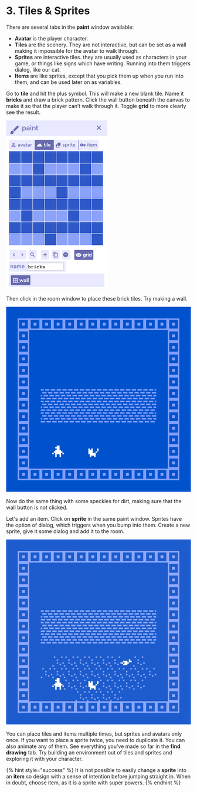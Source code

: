 # 3. Tiles & Sprites

There are several tabs in the **paint** window available:

* **Avatar** is the player character.
* **Tiles** are the scenery. They are not interactive, but can be set as a wall making it impossible for the avatar to walk through.
* **Sprites** are interactive tiles. they are usually used as characters in your game, or things like signs which have writing. Running into them triggers dialog, like our cat.
* **Items** are like sprites, except that you pick them up when you run into them, and can be used later on as variables.

Go to **tile** and hit the plus symbol. This will make a new blank tile. Name it **bricks** and draw a brick pattern. Click the wall button beneath the canvas to make it so that the player can’t walk through it. Toggle **grid** to more clearly see the result.

![](../../.gitbook/assets/bitsy-tile.png)

Then click in the room window to place these brick tiles. Try making a wall.

![Seems impossible to break through the wall.](../../.gitbook/assets/bitsy-wall.gif)

Now do the same thing with some speckles for dirt, making sure that the wall button is not clicked.

Let's add an item. Click on **sprite** in the same paint window. Sprites have the option of dialog, which triggers when you bump into them. Create a new sprite, give it some dialog and add it to the room.

![Weird things are lying on the ground&#x2026;](../../.gitbook/assets/bitsy-fish%20%282%29.gif)

You can place tiles and items multiple times, but sprites and avatars only once. If you want to place a sprite twice, you need to duplicate it. You can also animate any of them. See everything you’ve made so far in the **find drawing** tab. Try building an environment out of tiles and sprites and exploring it with your character.

{% hint style="success" %}
It is not possible to easily change a **sprite** into an **item** so design with a sense of intention before jumping straight in. When in doubt, choose item, as it is a sprite with super powers.
{% endhint %}

